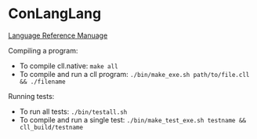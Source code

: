 # ConLangLang

[Language Reference Manuage](https://github.com/aim2120/ConLangLang/blob/master/ConLangLang_Language_Reference_Manual.pdf)

Compiling a program:
* To compile cll.native: `make all`
* To compile and run a cll program: `./bin/make_exe.sh path/to/file.cll && ./filename`

Running tests:
* To run all tests: `./bin/testall.sh`
* To compile and run a single test: `./bin/make_test_exe.sh testname && cll_build/testname`

